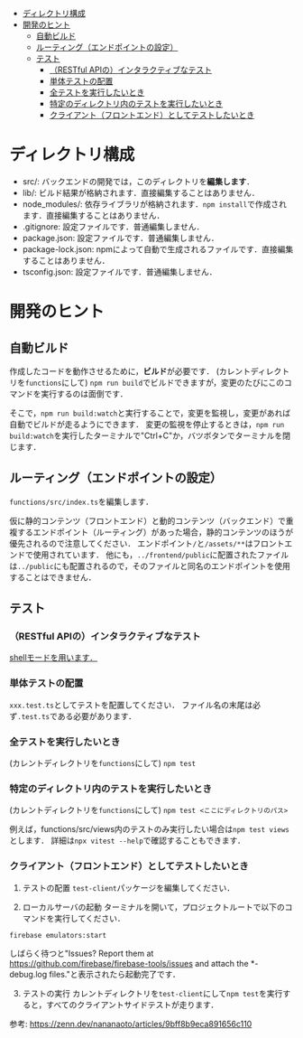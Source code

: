 - [ディレクトリ構成](#ディレクトリ構成)
- [開発のヒント](#開発のヒント)
  - [自動ビルド](#自動ビルド)
  - [ルーティング（エンドポイントの設定）](#ルーティングエンドポイントの設定)
  - [テスト](#テスト)
    - [（RESTful APIの）インタラクティブなテスト](#restful-apiのインタラクティブなテスト)
    - [単体テストの配置](#単体テストの配置)
    - [全テストを実行したいとき](#全テストを実行したいとき)
    - [特定のディレクトリ内のテストを実行したいとき](#特定のディレクトリ内のテストを実行したいとき)
    - [クライアント（フロントエンド）としてテストしたいとき](#クライアントフロントエンドとしてテストしたいとき)

# ディレクトリ構成

- src/: バックエンドの開発では，このディレクトリを**編集します**．
- lib/: ビルド結果が格納されます．直接編集することはありません．
- node_modules/: 依存ライブラリが格納されます．`npm install`で作成されます．直接編集することはありません．
- .gitignore: 設定ファイルです．普通編集しません．
- package.json: 設定ファイルです．普通編集しません．
- package-lock.json: npmによって自動で生成されるファイルです．直接編集することはありません．
- tsconfig.json: 設定ファイルです．普通編集しません．

# 開発のヒント

## 自動ビルド

作成したコードを動作させるために，**ビルド**が必要です．
(カレントディレクトリを`functions`にして)
`npm run build`でビルドできますが，変更のたびにこのコマンドを実行するのは面倒です．

そこで，`npm run build:watch`と実行することで，変更を監視し，変更があれば自動でビルドが走るようにできます．
変更の監視を停止するときは，`npm run build:watch`を実行したターミナルで"Ctrl+C"か，バツボタンでターミナルを閉じます．

## ルーティング（エンドポイントの設定）

`functions/src/index.ts`を編集します．

仮に静的コンテンツ（フロントエンド）と動的コンテンツ（バックエンド）で重複するエンドポイント（ルーティング）があった場合，静的コンテンツのほうが優先されるので注意してください．
エンドポイント`/`と`/assets/**`はフロントエンドで使用されています．
他にも，`../frontend/public`に配置されたファイルは`../public`にも配置されるので，そのファイルと同名のエンドポイントを使用することはできません．

## テスト

### （RESTful APIの）インタラクティブなテスト

[shellモードを用います．](https://firebase.google.com/docs/functions/local-shell?hl=ja)

### 単体テストの配置

`xxx.test.ts`としてテストを配置してください．
ファイル名の末尾は必ず`.test.ts`である必要があります．

### 全テストを実行したいとき

(カレントディレクトリを`functions`にして)
`npm test`

### 特定のディレクトリ内のテストを実行したいとき

(カレントディレクトリを`functions`にして)
`npm test <ここにディレクトリのパス>`

例えば，functions/src/views内のテストのみ実行したい場合は`npm test views`とします．
詳細は`npx vitest --help`で確認することもできます．

### クライアント（フロントエンド）としてテストしたいとき

1. テストの配置
`test-client`パッケージを編集してください．

2. ローカルサーバの起動
ターミナルを開いて，プロジェクトルートで以下のコマンドを実行してください．
```
firebase emulators:start
```
しばらく待つと"Issues? Report them at https://github.com/firebase/firebase-tools/issues and attach the *-debug.log files."と表示されたら起動完了です．

3. テストの実行
カレントディレクトリを`test-client`にして`npm test`を実行すると，すべてのクライアントサイドテストが走ります．

参考: https://zenn.dev/nananaoto/articles/9bff8b9eca891656c110

